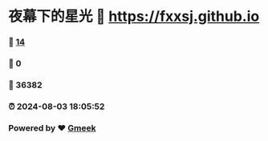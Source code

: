 # 夜幕下的星光 :link: https://fxxsj.github.io 
### :page_facing_up: [14](https://fxxsj.github.io/tag.html) 
### :speech_balloon: 0 
### :hibiscus: 36382 
### :alarm_clock: 2024-08-03 18:05:52 
### Powered by :heart: [Gmeek](https://github.com/Meekdai/Gmeek)
